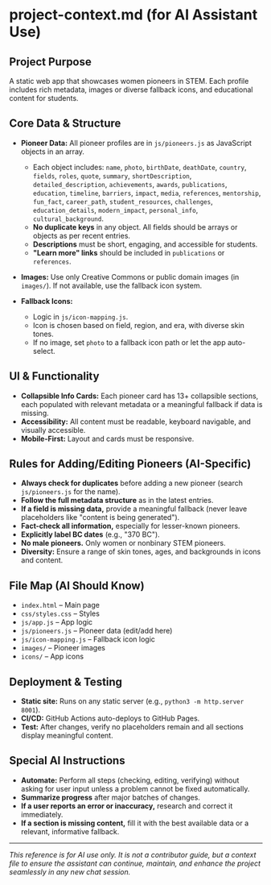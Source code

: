 # project-context.md (for AI Assistant Use)

## Project Purpose
A static web app that showcases women pioneers in STEM. Each profile includes rich metadata, images or diverse fallback icons, and educational content for students.

## Core Data & Structure
- **Pioneer Data:** All pioneer profiles are in `js/pioneers.js` as JavaScript objects in an array.
  - Each object includes: `name`, `photo`, `birthDate`, `deathDate`, `country`, `fields`, `roles`, `quote`, `summary`, `shortDescription`, `detailed_description`, `achievements`, `awards`, `publications`, `education`, `timeline`, `barriers`, `impact`, `media`, `references`, `mentorship`, `fun_fact`, `career_path`, `student_resources`, `challenges`, `education_details`, `modern_impact`, `personal_info`, `cultural_background`.
  - **No duplicate keys** in any object. All fields should be arrays or objects as per recent entries.
  - **Descriptions** must be short, engaging, and accessible for students.
  - **"Learn more" links** should be included in `publications` or `references`.

- **Images:** Use only Creative Commons or public domain images (in `images/`). If not available, use the fallback icon system.

- **Fallback Icons:** 
  - Logic in `js/icon-mapping.js`.
  - Icon is chosen based on field, region, and era, with diverse skin tones.
  - If no image, set `photo` to a fallback icon path or let the app auto-select.

## UI & Functionality
- **Collapsible Info Cards:** Each pioneer card has 13+ collapsible sections, each populated with relevant metadata or a meaningful fallback if data is missing.
- **Accessibility:** All content must be readable, keyboard navigable, and visually accessible.
- **Mobile-First:** Layout and cards must be responsive.

## Rules for Adding/Editing Pioneers (AI-Specific)
- **Always check for duplicates** before adding a new pioneer (search `js/pioneers.js` for the name).
- **Follow the full metadata structure** as in the latest entries.
- **If a field is missing data,** provide a meaningful fallback (never leave placeholders like "content is being generated").
- **Fact-check all information,** especially for lesser-known pioneers.
- **Explicitly label BC dates** (e.g., "370 BC").
- **No male pioneers.** Only women or nonbinary STEM pioneers.
- **Diversity:** Ensure a range of skin tones, ages, and backgrounds in icons and content.

## File Map (AI Should Know)
- `index.html` – Main page
- `css/styles.css` – Styles
- `js/app.js` – App logic
- `js/pioneers.js` – Pioneer data (edit/add here)
- `js/icon-mapping.js` – Fallback icon logic
- `images/` – Pioneer images
- `icons/` – App icons

## Deployment & Testing
- **Static site:** Runs on any static server (e.g., `python3 -m http.server 8001`).
- **CI/CD:** GitHub Actions auto-deploys to GitHub Pages.
- **Test:** After changes, verify no placeholders remain and all sections display meaningful content.

## Special AI Instructions
- **Automate:** Perform all steps (checking, editing, verifying) without asking for user input unless a problem cannot be fixed automatically.
- **Summarize progress** after major batches of changes.
- **If a user reports an error or inaccuracy,** research and correct it immediately.
- **If a section is missing content,** fill it with the best available data or a relevant, informative fallback.

---

*This reference is for AI use only. It is not a contributor guide, but a context file to ensure the assistant can continue, maintain, and enhance the project seamlessly in any new chat session.*